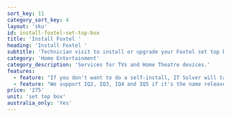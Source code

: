 ```yaml
---
sort_key: 11
category_sort_key: 4
layout: 'sku'
id: install-foxtel-set-top-box
title: 'Install Foxtel '
heading: 'Install Foxtel '
subtitle: 'Technician visit to install or upgrade your Foxtel set top box.'
category: 'Home Entertainment'
category_description: 'Services for TVs and Home Theatre devices.'
features:
  - feature: "If you don't want to do a self-install, IT Solver will take care of your Foxtel install. "
  - feature: "We support IQ2, IQ3, IQ4 and IQ5 if it's the name released."
price: '275'
unit: 'set top box'
australia_only: 'Yes'
---
```

